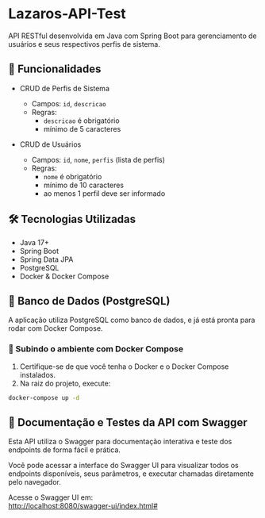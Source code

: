 # Lazaros-API-Test

API RESTful desenvolvida em Java com Spring Boot para gerenciamento de usuários e seus respectivos perfis de sistema.

## 🧩 Funcionalidades

- CRUD de Perfis de Sistema
  - Campos: `id`, `descricao`
  - Regras:
    - `descricao` é obrigatório
    - mínimo de 5 caracteres

- CRUD de Usuários
  - Campos: `id`, `nome`, `perfis` (lista de perfis)
  - Regras:
    - `nome` é obrigatório
    - mínimo de 10 caracteres
    - ao menos 1 perfil deve ser informado

## 🛠️ Tecnologias Utilizadas

- Java 17+
- Spring Boot
- Spring Data JPA
- PostgreSQL
- Docker & Docker Compose

## 🐘 Banco de Dados (PostgreSQL)

A aplicação utiliza PostgreSQL como banco de dados, e já está pronta para rodar com Docker Compose.

### 🧪 Subindo o ambiente com Docker Compose

1. Certifique-se de que você tenha o Docker e o Docker Compose instalados.
2. Na raiz do projeto, execute:

```bash
docker-compose up -d
```

## 📖 Documentação e Testes da API com Swagger

Esta API utiliza o Swagger para documentação interativa e teste dos endpoints de forma fácil e prática.

Você pode acessar a interface do Swagger UI para visualizar todos os endpoints disponíveis, seus parâmetros, e executar chamadas diretamente pelo navegador.

Acesse o Swagger UI em:  
[http://localhost:8080/swagger-ui/index.html#](http://localhost:8080/swagger-ui/index.html#)
